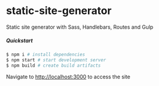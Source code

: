 # static-site-generator #

Static site generator with Sass, Handlebars, Routes and Gulp

##### Quickstart

```bash
$ npm i # install dependencies 
$ npm start # start development server
$ npm build # create build artifacts
```

Navigate to [http://localhost:3000](http://localhost:3000) to access the site
